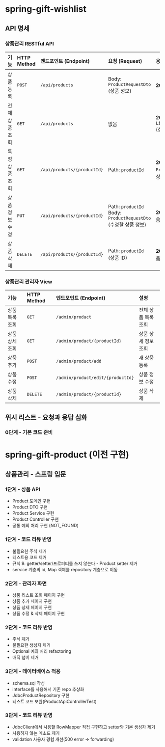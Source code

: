 # spring-gift-wishlist

## API 명세

### 상품관리 RESTful API

| 기능 | HTTP Method | 엔드포인트 (Endpoint) | 요청 (Request) | 응답 (Response) |
| :--- | :--- | :--- | :--- | :--- |
| 상품 등록 | `POST` | `/api/products` | Body: `ProductRequestDto` (상품 정보) | **201 Created** Body 없음 |
| 전체 상품 조회 | `GET` | `/api/products` | 없음 | **200 OK** Body: `List<ProductResponseDto>` (상품 목록) |
| 특정 상품 조회 | `GET` | `/api/products/{productId}` | Path: `productId` | **200 OK** Body: `ProductResponseDto` (상품 상세 정보) |
| 상품 정보 수정 | `PUT` | `/api/products/{productId}` | Path: `productId` Body: `ProductRequestDto` (수정할 상품 정보) | **204 No Content** Body 없음 |
| 상품 삭제 | `DELETE` | `/api/products/{productId}` | Path: `productId` (상품 ID) | **204 No Content** Body 없음 |

### 상품관리 관리자 View
| 기능 | HTTP Method | 엔드포인트 (Endpoint) | 설명 |
| :--- | :--- | :--- | :--- |
| 상품 목록 조회 | `GET` | `/admin/product` | 전체 상품 목록 조회 |
| 상품 상세 조회 | `GET` | `/admin/product/{productId}` | 상품 상세 정보 조회 |
| 상품 추가 | `POST` | `/admin/product/add` | 새 상품 등록 |
| 상품 수정 | `POST` | `/admin/product/edit/{productId}` | 상품 정보 수정 |
| 상품 삭제 | `DELETE` | `/admin/product/{productId}` | 상품 삭제 |

## 위시 리스트 - 요청과 응답 심화

### 0단계 - 기본 코드 준비

# spring-gift-product (이전 구현)

## 상품관리 - 스프링 입문

### 1단계 - 상품 API

- Product 도메인 구현
- Product DTO 구현
- Product Service 구현
- Product Controller 구현
- 공통 예외 처리 구현 (NOT_FOUND)

### 1단계 - 코드 리뷰 반영

- 불필요한 주식 제거
- 테스트용 코드 제거
- 규칙 9: getter/setter/프로퍼티를 쓰지 않는다 - Product setter 제거
- service 계층의 id, Map 객체를 repository 계층으로 이동

### 2단계 - 관리자 화면

- 상품 리스트 조회 페이지 구현
- 상품 추가 페이지 구현
- 상품 상세 페이지 구현
- 상품 수정 & 삭제 페이지 구현

### 2단계 - 코드 리뷰 반영

- 주석 제거
- 불필요한 생성자 제거
- Optional 예외 처리 refactoring
- 매직 넘버 제거

### 3단계 - 데이터베이스 적용

- schema.sql 작성
- interface를 사용해서 기존 repo 추상화
- JdbcProductRepository 구현
- 테스트 코드 보완(ProductApiControllerTest)

### 3단계 - 코드 리뷰 반영

- JdbcClient에서 사용할 RowMapper 직접 구현하고 setter와 기본 생성자 제거
- 사용하지 않는 메소드 제거
- validation 사용자 경험 개선(500 error -> forwarding)